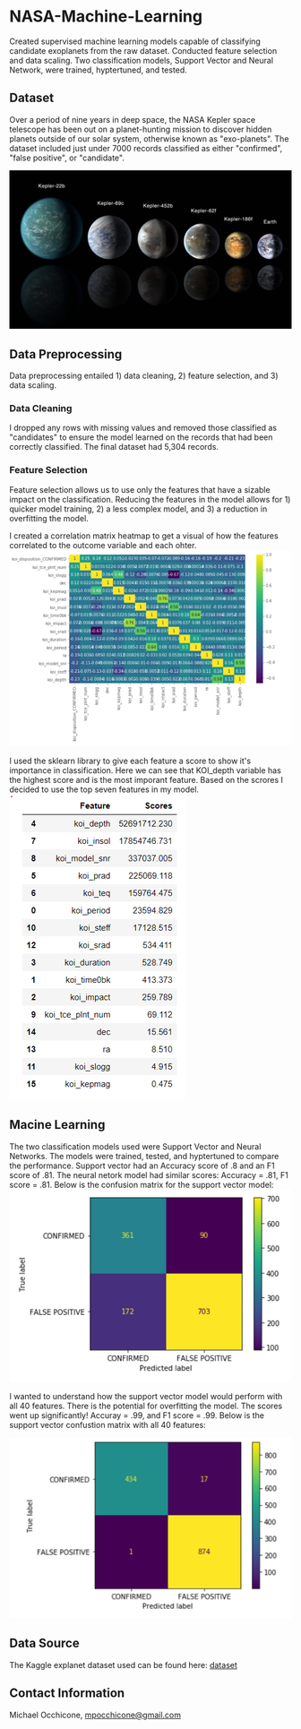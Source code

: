# NASA-Machine-Learning
Created supervised machine learning models capable of classifying candidate exoplanets from the raw dataset.  Conducted feature selection and data scaling.  Two classification models, Support Vector and Neural Network, were trained, hyptertuned, and tested.  

## Dataset
Over a period of nine years in deep space, the NASA Kepler space telescope has been out on a planet-hunting mission to discover hidden planets outside of our solar system, otherwise known as  "exo-planets".  The dataset included just under 7000 records classified as either "confirmed", "false positive", or "candidate". 

![nasa](https://github.com/mocchicone/NASA-Machine-Learning/blob/main/Images/exoplanets.jpg)

## Data Preprocessing

Data preprocessing entailed 1) data cleaning, 2) feature selection, and 3) data scaling.  

### Data Cleaning
I dropped any rows with missing values and removed those classified as "candidates" to ensure the model learned on the records that had been correctly classified.  The final dataset had 5,304 records.

### Feature Selection
Feature selection allows us to use only the features that have a sizable impact on the classification.  Reducing the features in the model allows for 1) quicker model training, 2) a less complex model, and 3) a reduction in overfitting the model.

I created a correlation matrix heatmap to get a visual of how the features correlated to the outcome variable and each ohter. 
![feature_selection](https://github.com/mocchicone/NASA-Machine-Learning/blob/main/Images/correlation_matrix_heatmap.PNG)

I used the sklearn library to give each feature a score to show it's importance in classification.  Here we can see that KOI_depth variable has the highest score and is the most imporant feature. Based on the scrores I decided to use the top seven features in my model. 
![feature_scores](https://github.com/mocchicone/NASA-Machine-Learning/blob/main/Images/feature_scores.PNG)

## Macine Learning

The two classification models used were Support Vector and Neural Networks.  The models were trained, tested, and hyptertuned to compare the performance.  Support vector had an Accuracy score of .8 and an F1 score of .81.  The neural netork model had similar scores: Accuracy = .81, F1 score = .81.  Below is the confusion matrix for the support vector model:
![sv_confusion_matrix](https://github.com/mocchicone/NASA-Machine-Learning/blob/main/Images/support_vector_confusion_matrix.PNG)

I wanted to understand how the support vector model would perform with all 40 features.  There is the potential for overfitting the model.  The scores went up significantly!  Accuray = .99, and F1 score = .99.  Below is the support vector confustion matrix with all 40 features:

![sv_all_features](https://github.com/mocchicone/NASA-Machine-Learning/blob/main/Images/support_vector_confusion_matrix_all_features.PNG)

## Data Source
The Kaggle explanet dataset used can be found here: [dataset](https://www.kaggle.com/nasa/kepler-exoplanet-search-results)

## Contact Information
Michael Occhicone, mpocchicone@gmail.com
